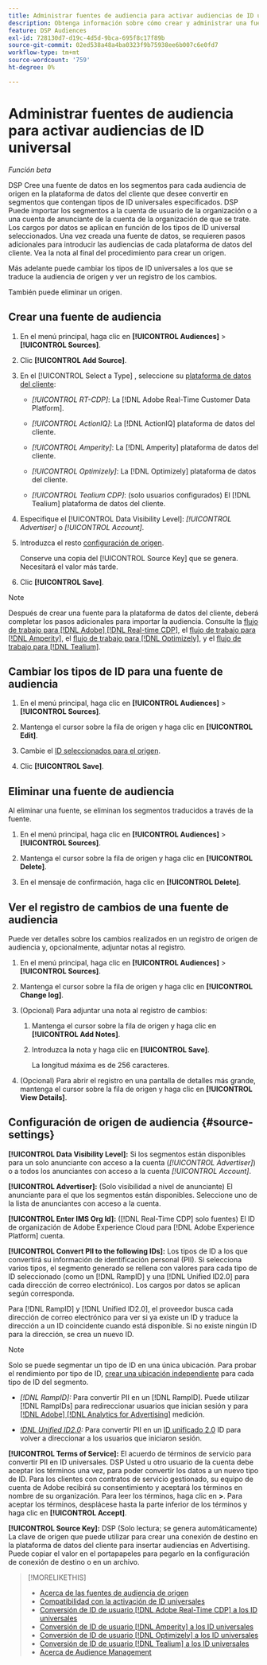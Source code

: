 ```yaml
---
title: Administrar fuentes de audiencia para activar audiencias de ID universal
description: Obtenga información sobre cómo crear y administrar una fuente para importar audiencias desde la plataforma de datos del cliente y convertirlas en segmentos que contengan ID universales.
feature: DSP Audiences
exl-id: 728130d7-d19c-4d5d-9bca-695f8c17f89b
source-git-commit: 02ed538a48a4ba0323f9b75938ee6b007c6e0fd7
workflow-type: tm+mt
source-wordcount: '759'
ht-degree: 0%

---
```


# Administrar fuentes de audiencia para activar audiencias de ID universal

*Función beta*

DSP Cree una fuente de datos en los segmentos para cada audiencia de origen en la plataforma de datos del cliente que desee convertir en segmentos que contengan tipos de ID universales especificados. DSP Puede importar los segmentos a la cuenta de usuario de la organización o a una cuenta de anunciante de la cuenta de la organización de que se trate. Los cargos por datos se aplican en función de los tipos de ID universal seleccionados. Una vez creada una fuente de datos, se requieren pasos adicionales para introducir las audiencias de cada plataforma de datos del cliente. Vea la nota al final del procedimiento para crear un origen.

Más adelante puede cambiar los tipos de ID universales a los que se traduce la audiencia de origen y ver un registro de los cambios.

También puede eliminar un origen.

## Crear una fuente de audiencia

<!-- Not sure about this

You can create one source for each combination of universal ID partner and data visibility level.

-->

1. En el menú principal, haga clic en **[!UICONTROL Audiences]** > **[!UICONTROL Sources]**.

1. Clic **[!UICONTROL Add Source]**.

1. En el [!UICONTROL Select a Type] , seleccione su [plataforma de datos del cliente](source-about.md):

   * *[!UICONTROL RT-CDP]*: La [!DNL Adobe Real-Time Customer Data Platform].

   * *[!UICONTROL ActionIQ]*: La [!DNL ActionIQ] plataforma de datos del cliente.

   * *[!UICONTROL Amperity]*: La [!DNL Amperity] plataforma de datos del cliente.

   * *[!UICONTROL Optimizely]*: La [!DNL Optimizely] plataforma de datos del cliente.

   * *[!UICONTROL Tealium CDP]*: (solo usuarios configurados) El [!DNL Tealium] plataforma de datos del cliente.

1. Especifique el [!UICONTROL Data Visibility Level]: *[!UICONTROL Advertiser]* o *[!UICONTROL Account]*.

1. Introduzca el resto [configuración de origen](#source-settings).

   Conserve una copia del [!UICONTROL Source Key] que se genera. Necesitará el valor más tarde.

1. Clic **[!UICONTROL Save]**.

>[!NOTE]
>
>Después de crear una fuente para la plataforma de datos del cliente, deberá completar los pasos adicionales para importar la audiencia. Consulte la [flujo de trabajo para [!DNL Adobe] [!DNL Real-time CDP]](source-adobe-rtcdp.md),<!-- the [workflow for [!DNL ActionIQ]](source-actioniq.md), --> el [flujo de trabajo para [!DNL Amperity]](source-amperity.md), el [flujo de trabajo para [!DNL Optimizely]](source-optimizely.md), y el [flujo de trabajo para [!DNL Tealium]](source-tealium.md).

## Cambiar los tipos de ID para una fuente de audiencia

<!-- Clarify this:
All changes to universal IDs translated from the source are applied after you save the the source record. For example, if a new ID is added, any hashed email addresses shared before making the changes aren't converted. Similarly, if an ID is removed, we don't delete any historical data from the segments shared through the source.

OR 

All changes to universal IDs translated from the source are applied after you save the the source record. For example, if you add a new ID type, then we convert hashed email addresses shared before making the changes to the new ID type. Similarly, if you remove an ID type, then we delete any historical IDs of that type from the segments shared through the source.

-->

1. En el menú principal, haga clic en **[!UICONTROL Audiences]** > **[!UICONTROL Sources]**.

1. Mantenga el cursor sobre la fila de origen y haga clic en **[!UICONTROL Edit]**.

1. Cambie el [ID seleccionados para el origen](#source-settings).

1. Clic **[!UICONTROL Save]**.

## Eliminar una fuente de audiencia

Al eliminar una fuente, se eliminan los segmentos traducidos a través de la fuente.<!-- Will performance data for the segment still be available in any types of reports?  If yes, which? -->

1. En el menú principal, haga clic en **[!UICONTROL Audiences]** > **[!UICONTROL Sources]**.

1. Mantenga el cursor sobre la fila de origen y haga clic en **[!UICONTROL Delete]**.

1. En el mensaje de confirmación, haga clic en **[!UICONTROL Delete]**.

## Ver el registro de cambios de una fuente de audiencia

Puede ver detalles sobre los cambios realizados en un registro de origen de audiencia y, opcionalmente, adjuntar notas al registro.

1. En el menú principal, haga clic en **[!UICONTROL Audiences]** > **[!UICONTROL Sources]**.

1. Mantenga el cursor sobre la fila de origen y haga clic en **[!UICONTROL Change log]**.

1. (Opcional) Para adjuntar una nota al registro de cambios:

   1. Mantenga el cursor sobre la fila de origen y haga clic en **[!UICONTROL Add Notes]**.

   1. Introduzca la nota y haga clic en **[!UICONTROL Save]**.

      La longitud máxima es de 256 caracteres.

1. (Opcional) Para abrir el registro en una pantalla de detalles más grande, mantenga el cursor sobre la fila de origen y haga clic en **[!UICONTROL View Details]**.

## Configuración de origen de audiencia {#source-settings}

**[!UICONTROL Data Visibility Level]:** Si los segmentos están disponibles para un solo anunciante con acceso a la cuenta (*[!UICONTROL Advertiser]*) o a todos los anunciantes con acceso a la cuenta *[!UICONTROL Account]*.

**[!UICONTROL Advertiser]:** (Solo visibilidad a nivel de anunciante) El anunciante para el que los segmentos están disponibles. Seleccione uno de la lista de anunciantes con acceso a la cuenta.

**[!UICONTROL Enter IMS Org Id]:** ([!DNL Real-Time CDP] solo fuentes) El ID de organización de Adobe Experience Cloud para [!DNL Adobe Experience Platform] cuenta.

**[!UICONTROL Convert PII to the following IDs]:** Los tipos de ID a los que convertirá su información de identificación personal (PII). Si selecciona varios tipos, el segmento generado se rellena con valores para cada tipo de ID seleccionado (como un [!DNL RampID] y una [!DNL Unified ID2.0] para cada dirección de correo electrónico). Los cargos por datos se aplican según corresponda.

Para [!DNL RampID] y [!DNL Unified ID2.0], el proveedor busca cada dirección de correo electrónico para ver si ya existe un ID y traduce la dirección a un ID coincidente cuando está disponible. Si no existe ningún ID para la dirección, se crea un nuevo ID.

>[!NOTE]
>
>Solo se puede segmentar un tipo de ID en una única ubicación. Para probar el rendimiento por tipo de ID, [crear una ubicación independiente](/help/dsp/campaign-management/placements/placement-create.md) para cada tipo de ID del segmento.

* *[!DNL RampID]:* Para convertir PII en un [!DNL RampID]. Puede utilizar [!DNL RampIDs] para redireccionar usuarios que inician sesión y para [[!DNL Adobe] [!DNL Analytics for Advertising]](/help/integrations/analytics/overview.md) medición.

* *[!DNL Unified ID2.0](Beta):* Para convertir PII en un [ID unificado 2.0](https://unifiedid.com) ID para volver a direccionar a los usuarios que iniciaron sesión.

<!-- Later
* *[!DNL ID5] (Beta):* To convert PII to an [!DNL ID5] ID. You can use [!DNL ID5] IDs for retargeting logging-in users and for [[!DNL Adobe] [!DNL Analytics for Advertising]](/help/integrations/analytics/overview.md) measurement.

-->

**[!UICONTROL Terms of Service]:** El acuerdo de términos de servicio para convertir PII en ID universales. DSP Usted u otro usuario de la cuenta debe aceptar los términos una vez, para poder convertir los datos a un nuevo tipo de ID. Para los clientes con contratos de servicio gestionado, su equipo de cuenta de Adobe recibirá su consentimiento y aceptará los términos en nombre de su organización. Para leer los términos, haga clic en **>**. Para aceptar los términos, desplácese hasta la parte inferior de los términos y haga clic en **[!UICONTROL Accept]**.

**[!UICONTROL Source Key]:** DSP (Solo lectura; se genera automáticamente) La clave de origen que puede utilizar para crear una conexión de destino en la plataforma de datos del cliente para insertar audiencias en Advertising. Puede copiar el valor en el portapapeles para pegarlo en la configuración de conexión de destino o en un archivo.

>[!MORELIKETHIS]
>
>* [Acerca de las fuentes de audiencia de origen](source-about.md)
>* [Compatibilidad con la activación de ID universales](/help/dsp/audiences/universal-ids.md)
>* [Conversión de ID de usuario [!DNL Adobe Real-Time CDP] a los ID universales](/help/dsp/audiences/sources/source-adobe-rtcdp.md)
>* [Conversión de ID de usuario [!DNL Amperity] a los ID universales](/help/dsp/audiences/sources/source-amperity.md)
>* [Conversión de ID de usuario [!DNL Optimizely] a los ID universales](/help/dsp/audiences/sources/source-optimizely.md)
>* [Conversión de ID de usuario [!DNL Tealium] a los ID universales](/help/dsp/audiences/sources/source-tealium.md)
>* [Acerca de Audience Management](/help/dsp/audiences/audience-about.md)
